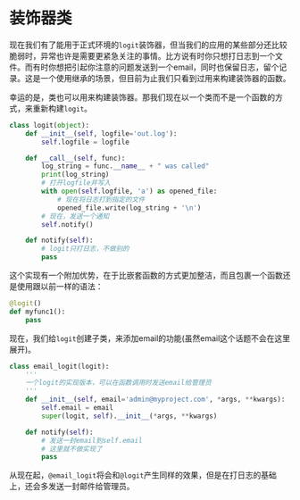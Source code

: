 # 装饰器类

现在我们有了能用于正式环境的```logit```装饰器，但当我们的应用的某些部分还比较脆弱时，异常也许是需要更紧急关注的事情。比方说有时你只想打日志到一个文件。而有时你想把引起你注意的问题发送到一个email，同时也保留日志，留个记录。这是一个使用继承的场景，但目前为止我们只看到过用来构建装饰器的函数。

幸运的是，类也可以用来构建装饰器。那我们现在以一个类而不是一个函数的方式，来重新构建```logit```。

```python
class logit(object):
    def __init__(self, logfile='out.log'):
        self.logfile = logfile

    def __call__(self, func):
        log_string = func.__name__ + " was called"
        print(log_string)
        # 打开logfile并写入
        with open(self.logfile, 'a') as opened_file:
            # 现在将日志打到指定的文件
            opened_file.write(log_string + '\n')
        # 现在，发送一个通知
        self.notify()

    def notify(self):
        # logit只打日志，不做别的
        pass
```

这个实现有一个附加优势，在于比嵌套函数的方式更加整洁，而且包裹一个函数还是使用跟以前一样的语法：

```python
@logit()
def myfunc1():
    pass
```

现在，我们给```logit```创建子类，来添加email的功能(虽然email这个话题不会在这里展开)。

```python
class email_logit(logit):
    '''
    一个logit的实现版本，可以在函数调用时发送email给管理员
    '''
    def __init__(self, email='admin@myproject.com', *args, **kwargs):
        self.email = email
        super(logit, self).__init__(*args, **kwargs)

    def notify(self):
        # 发送一封email到self.email
        # 这里就不做实现了
        pass
```
从现在起，```@email_logit```将会和```@logit```产生同样的效果，但是在打日志的基础上，还会多发送一封邮件给管理员。
